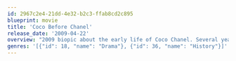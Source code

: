 ```yaml
---
id: 2967c2e4-21dd-4e32-b2c3-ffab8cd2c895
blueprint: movie
title: 'Coco Before Chanel'
release_date: '2009-04-22'
overview: "2009 biopic about the early life of Coco Chanel. Several years after leaving the orphanage, to which her father never returned for her, Gabrielle Chanel finds herself working in a provincial bar both. She's both a seamstress for the performers and a singer, earning the nickname Coco from the song she sings nightly with her sister. A liaison with Baron Balsan gives her an entree into French society and a chance to develop her gift for designing."
genres: '[{"id": 18, "name": "Drama"}, {"id": 36, "name": "History"}]'
---
```

